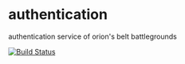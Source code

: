 authentication
==============

authentication service of orion's belt battlegrounds

[![Build Status](https://travis-ci.org/orionsbelt-battlegrounds/authentication.svg)](https://travis-ci.org/orionsbelt-battlegrounds/authentication)
